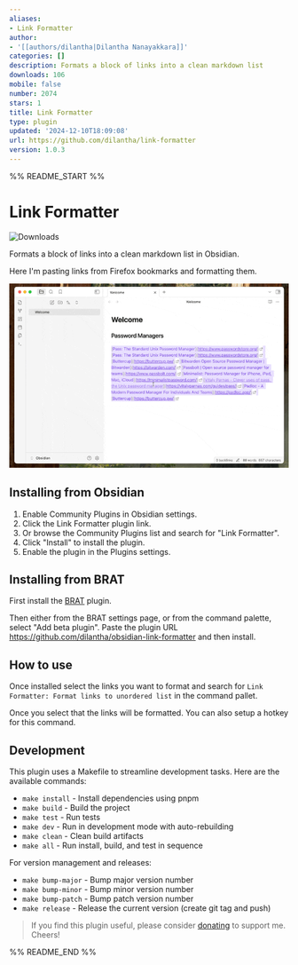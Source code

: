 ```yaml
---
aliases:
- Link Formatter
author:
- '[[authors/dilantha|Dilantha Nanayakkara]]'
categories: []
description: Formats a block of links into a clean markdown list
downloads: 106
mobile: false
number: 2074
stars: 1
title: Link Formatter
type: plugin
updated: '2024-12-10T18:09:08'
url: https://github.com/dilantha/link-formatter
version: 1.0.3
---
```


%% README_START %%

# Link Formatter

![Downloads](https://img.shields.io/github/downloads/dilantha/link-formatter/total)

Formats a block of links into a clean markdown list in Obsidian.

Here I'm pasting links from Firefox bookmarks and formatting them.

![Pasting and formatting](https://raw.githubusercontent.com/dilantha/link-formatter/HEAD/link-formatter.gif)

## Installing from Obsidian

1. Enable Community Plugins in Obsidian settings.
2. Click the Link Formatter plugin link.
3. Or browse the Community Plugins list and search for "Link Formatter".
4. Click "Install" to install the plugin.
5. Enable the plugin in the Plugins settings.

## Installing from BRAT

First install the [BRAT](https://tfthacker.com/BRAT) plugin. 

Then either from the BRAT settings page, or from the command palette, select "Add beta plugin". Paste the plugin URL https://github.com/dilantha/obsidian-link-formatter and then install.

## How to use

Once installed select the links you want to format and search for `Link Formatter: Format links to unordered list` in the command pallet.

Once you select that the links will be formatted. You can also setup a hotkey for this command.

## Development

This plugin uses a Makefile to streamline development tasks. Here are the available commands:

- `make install` - Install dependencies using pnpm
- `make build` - Build the project
- `make test` - Run tests
- `make dev` - Run in development mode with auto-rebuilding
- `make clean` - Clean build artifacts
- `make all` - Run install, build, and test in sequence

For version management and releases:
- `make bump-major` - Bump major version number
- `make bump-minor` - Bump minor version number
- `make bump-patch` - Bump patch version number
- `make release` - Release the current version (create git tag and push)

> If you find this plugin useful, please consider [donating](https://buymeacoffee.com/dilantha) to support me. Cheers!

%% README_END %%